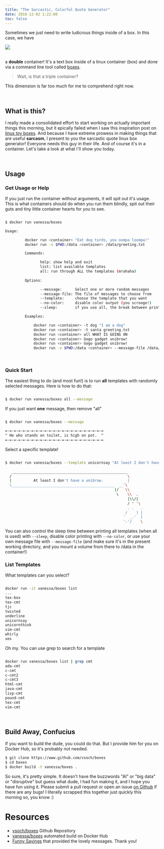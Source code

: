 ```yaml
---
title: "The Sarcastic, Colorful Quote Generator"
date: 2018-12-02 1:22:00
toc: false
---
```


Sometimes we just need to write ludicrous things inside of a box. In this case,
we have

<div>
<img src="https://vsoch.github.io/assets/images/posts/boxes/rainbow.gif">
</div><br>

a <strong>double</strong> container! It's a text box inside of a linux container (box)
and done via a command line tool called [boxes](https://github.com/ascii-boxes/boxes).

> Wait, is that a triple container?

This dimension is far too much for me to comprehend right now.

<br>

## What is this?

I really made a consolidated effort to start working on actually
important things this morning, but it epically failed when I saw this inspiration post
on [linux toy boxes](https://opensource.com/article/18/12/linux-toy-boxes). And
 because I have extreme prowess in making things that are useful **sarcasm**, 
I present to you the sarcastic quote linux box generator! Everyone needs this guy in
their life. And of course it's in a container. Let's take a look at what I'll
show you today.

<script id="asciicast-214790" src="https://asciinema.org/a/214790.js" async></script>

<br>


## Usage

### Get Usage or Help
If you just run the container without arguments, it will spit out it's usage.
This is what containers should do when you run them blindly, spit out their
guts and tiny little container hearts for you to see.

```bash

$ docker run vanessa/boxes

Usage:

         docker run <container> "Eat dog turds, you oompa loompa!"
         docker run -v $PWD:/data <container> /data/greeting.txt

         Commands:

                help: show help and exit
                list: list available templates
                all: run through ALL the templates (mrahaha)
                
         Options:

                --message:      Select one or more random messages
                --message-file: The file of messages to choose from
                --template:     choose the template that you want
                --no-color:     disable color output (you scrooge!)
                --sleep:        if you use all, the break between prints

         Examples:

             docker run <container> -t dog "I am a dog"
             docker run <container> -t santa greeting.txt
             docker run <container> all WHAT IS GOING ON
             docker run <container> Gogo gadget unibrow!
             docker run <container> Gogo gadget unibrow!
             docker run -v $PWD:/data <container> --message-file /data/insults.txt 

```

<br>


### Quick Start
The easiest thing to do (and most fun!) is to run **all** templates with randomly
selected messages. Here is how to do that:

```bash

$ docker run vanessa/boxes all --message

```

If you just want **one** message, then remove "all"

```bash

$ docker run vanessa/boxes --message

=-=-=-=-=-=-=-=-=-=-=-=-=-=-=-=-=-=-=-=-=-=-=
^ He who stands on toilet, is high on pot.  ^
=-=-=-=-=-=-=-=-=-=-=-=-=-=-=-=-=-=-=-=-=-=-=


```

Select a specific template!

```bash

$ docker run vanessa/boxes --template unicornsay "At least I don't have a unibrow."

   _____________________________________________________
  /                                                     \
  |          At least I don't have a unibrow.           |
  \_______________________________________________  __'\
                                                  |/   \\
                                                   \    \\  .
                                                        |\\/|
                                                        / " '\
                                                        . .   .
                                                       /    ) |
                                                      '  _.'  |
                                                      '-'/    \

```

You can also control the sleep time between printing all templates (when all is used)
with `--sleep`, disable color printing with `--no-color`, or use your own message
file with `--message-file` (and make sure it's in the present working directory, and you
mount a volume from there to /data in the container!)

### List Templates

What templates can you select?

```bash

docker run -it vanessa/boxes list
...
tex-box
tex-cmt
tjc
twisted
underline
unicornsay
unicornthink
vim-cmt
whirly
xes

```

Oh my. You can use grep to search for a template

```bash

docker run vanessa/boxes list | grep cmt
ada-cmt
c-cmt
c-cmt2
c-cmt3
html-cmt
java-cmt
lisp-cmt
pound-cmt
tex-cmt
vim-cmt

```

<br>

## Build Away, Confucius

If you want to build the dude, you could do that. But I provide him for you
on Docker Hub, so it's probably not needed.

```bash
$ git clone https://www.github.com/vsoch/boxes
$ cd boxes
$ docker build -t vanessa/boxes .
```

So sure, it's pretty simple. It doesn't have the buzzwords "AI" or "big data" or
"disruptive" but guess what dude, I had fun making it, and I hope you have fun
using it. Please submit a pull request or open an issue [on Github](https://www.github.com/vsoch/boxes) if there are any bugs! I literally scrapped this together just quickly this morning so, you know :)

# Resources
 
 - [vsoch/boxes](https://github.com/vsoch/boxes) Github Repository
 - [vanessa/boxes](https://hub.docker.com/r/vanessa/boxes) automated build on Docker Hub
 - [Funny Sayings](https://github.com/aussieW/skill-confucius-say) that provided the lovely messages. Thank you!
